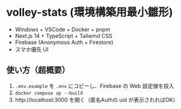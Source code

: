 # volley-stats (環境構築用最小雛形)

- Windows + VSCode + Docker + pnpm
- Next.js 14 + TypeScript + Tailwind CSS
- Firebase (Anonymous Auth + Firestore)
- スマホ優先 UI

## 使い方（超概要）
1. `.env.example` を `.env` にコピーし、Firebase の Web 設定値を投入
2. `docker compose up --build`
3. http://localhost:3000 を開く（匿名Authの uid が表示されればOK）
